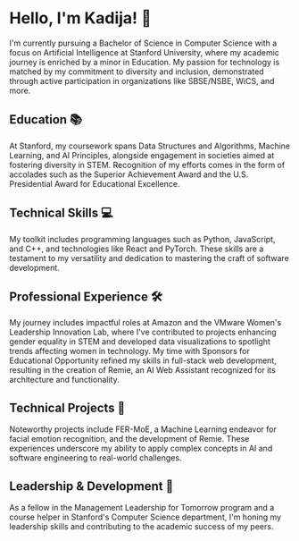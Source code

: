 # Hello, I'm Kadija! 👋

I'm currently pursuing a Bachelor of Science in Computer Science with a focus on Artificial Intelligence at Stanford University, where my academic journey is enriched by a minor in Education. My passion for technology is matched by my commitment to diversity and inclusion, demonstrated through active participation in organizations like SBSE/NSBE, WiCS, and more.

## Education 📚
At Stanford, my coursework spans Data Structures and Algorithms, Machine Learning, and AI Principles, alongside engagement in societies aimed at fostering diversity in STEM. Recognition of my efforts comes in the form of accolades such as the Superior Achievement Award and the U.S. Presidential Award for Educational Excellence.

## Technical Skills 💻
My toolkit includes programming languages such as Python, JavaScript, and C++, and technologies like React and PyTorch. These skills are a testament to my versatility and dedication to mastering the craft of software development.

## Professional Experience 🛠️
My journey includes impactful roles at Amazon and the VMware Women's Leadership Innovation Lab, where I've contributed to projects enhancing gender equality in STEM and developed data visualizations to spotlight trends affecting women in technology. My time with Sponsors for Educational Opportunity refined my skills in full-stack web development, resulting in the creation of Remie, an AI Web Assistant recognized for its architecture and functionality.

## Technical Projects 🌟
Noteworthy projects include FER-MoE, a Machine Learning endeavor for facial emotion recognition, and the development of Remie. These experiences underscore my ability to apply complex concepts in AI and software engineering to real-world challenges.

## Leadership & Development 🌱
As a fellow in the Management Leadership for Tomorrow program and a course helper in Stanford's Computer Science department, I'm honing my leadership skills and contributing to the academic success of my peers.
